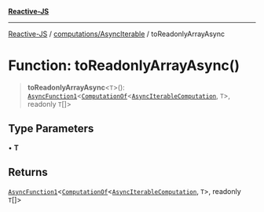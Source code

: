 [**Reactive-JS**](../../../README.md)

***

[Reactive-JS](../../../README.md) / [computations/AsyncIterable](../README.md) / toReadonlyArrayAsync

# Function: toReadonlyArrayAsync()

> **toReadonlyArrayAsync**\<`T`\>(): [`AsyncFunction1`](../../../functions/type-aliases/AsyncFunction1.md)\<[`ComputationOf`](../../type-aliases/ComputationOf.md)\<[`AsyncIterableComputation`](../interfaces/AsyncIterableComputation.md), `T`\>, readonly `T`[]\>

## Type Parameters

• **T**

## Returns

[`AsyncFunction1`](../../../functions/type-aliases/AsyncFunction1.md)\<[`ComputationOf`](../../type-aliases/ComputationOf.md)\<[`AsyncIterableComputation`](../interfaces/AsyncIterableComputation.md), `T`\>, readonly `T`[]\>
